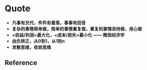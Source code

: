 # Quote

- **凡事有交代，件件有着落，事事有回音**
- **复杂的事情简单做，简单的事情重复做，重复的事情坚持做、用心做**
- **<收益/利润>最大化，<成本/损失>最小化 —— 微观经济学**
- **由负转正，从0到1，从1到n**
- **发散思维，收敛思维**

## Reference

